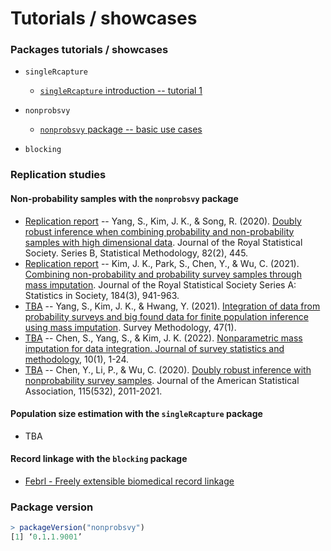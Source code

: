 # Tutorials / showcases

### Packages tutorials / showcases

-   `singleRcapture`

    -   [`singleRcapture` introduction -- tutorial
        1](notebooks/2022-06-15-singleRcapture-showcase.Rmd)

-   `nonprobsvy`

    -   [`nonprobsvy` package -- basic use
        cases](https://htmlpreview.github.io/?https://github.com/ncn-foreigners/software-tutorials/main/notebooks/2023-nonprobsvy-basic-usecases.html)

-   `blocking`

### Replication studies

#### Non-probability samples with the `nonprobsvy` package

-   [Replication
    report](https://htmlpreview.github.io/?https://github.com/ncn-foreigners/software-tutorials/main/notebooks/2023-08-20-replicate-yang2020.html)
    -- Yang, S., Kim, J. K., & Song, R. (2020). [Doubly robust inference
    when combining probability and non-probability samples with high
    dimensional
    data](https://academic.oup.com/jrsssb/article/82/2/445/7056072).
    Journal of the Royal Statistical Society. Series B, Statistical
    Methodology, 82(2), 445.
-   [Replication
    report](https://htmlpreview.github.io/?https://github.com/ncn-foreigners/software-tutorials/main/notebooks/2021-kim-et-al-jrssa.html)
    -- Kim, J. K., Park, S., Chen, Y., & Wu, C. (2021). [Combining
    non-probability and probability survey samples through mass
    imputation](https://academic.oup.com/jrsssa/article/184/3/941/7068406).
    Journal of the Royal Statistical Society Series A: Statistics in
    Society, 184(3), 941-963.
-   [TBA]() -- Yang, S., Kim, J. K., & Hwang, Y. (2021). [Integration of
    data from probability surveys and big found data for finite
    population inference using mass
    imputation](https://www150.statcan.gc.ca/n1/pub/12-001-x/2021001/article/00004-eng.htm).
    Survey Methodology, 47(1).
-   [TBA]() -- Chen, S., Yang, S., & Kim, J. K. (2022). [Nonparametric
    mass imputation for data integration. Journal of survey statistics
    and
    methodology](https://academic.oup.com/jssam/article-abstract/10/1/1/5983829),
    10(1), 1-24.
-   [TBA]() -- Chen, Y., Li, P., & Wu, C. (2020). [Doubly robust
    inference with nonprobability survey
    samples](https://doi.org/10.1080/01621459.2019.1677241). Journal of
    the American Statistical Association, 115(532), 2011-2021.

#### Population size estimation with the `singleRcapture` package

-   TBA

#### Record linkage with the `blocking` package

-   [Febrl - Freely extensible biomedical record
    linkage](https://htmlpreview.github.io/?https://github.com/ncn-foreigners/software-tutorials/main/notebooks/2024-05-09-febrl.html)

### Package version

``` r
> packageVersion("nonprobsvy")
[1] ‘0.1.1.9001’
```
